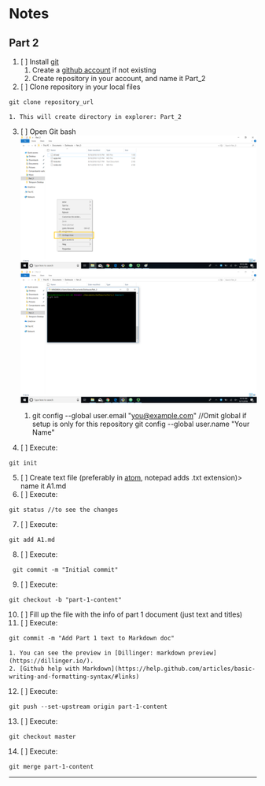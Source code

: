 # Notes
## Part 2

1. [ ] Install [git](https://git-scm.com/downloads)
	1. Create a [github account](https://github.com/) if not existing
	2. Create repository in your account, and name it Part_2
2. [ ] Clone repository in your local files
```
git clone repository_url 
```
	1. This will create directory in explorer: Part_2
3. [ ] Open Git bash
![Open Git bash](/guibash_ss.png)
![Console Git bash](/console_ss.png)

	1. git config --global user.email "you@example.com"  //Omit global if setup is only for this repository
  		git config --global user.name "Your Name"
4. [ ] Execute:
```
git init
```
5. [ ] Create text file (preferably in [atom](https://atom.io/), notepad adds .txt extension)> name it A1.md
6. [ ] Execute:
```
git status //to see the changes
```
7. [ ] Execute:
```
git add A1.md
```

8. [ ] Execute:
```
 git commit -m "Initial commit"
 ```

9. [ ] Execute:
```
git checkout -b "part-1-content"
```

10. [ ] Fill up the file with the info of part 1 document (just text and titles)
11. [ ] Execute:
```
git commit -m "Add Part 1 text to Markdown doc"
```
	1. You can see the preview in [Dillinger: markdown preview](https://dillinger.io/).
	2. [Github help with Markdown](https://help.github.com/articles/basic-writing-and-formatting-syntax/#links)
12. [ ] Execute:
```
git push --set-upstream origin part-1-content
```

13. [ ] Execute:
```
git checkout master
```

14. [ ] Execute:
```
git merge part-1-content
```



-------------------------
